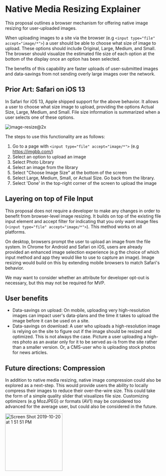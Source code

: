 # Native Media Resizing Explainer

This proposal outlines a browser mechanism for offering native image resizing for user-uploaded images.

When uploading images to a site via the browser (e.g `<input type="file" accept="image/*">`) a user should be able to choose what size 
of image to upload. These options should include Original, Large, Medium, and Small. The browser should visualize the estimated file size of each option at the bottom of the display once an option has been selected.

The benefits of this capability are faster uploads of user-submitted images and data-savings from not sending overly large images over the network.

## Prior Art: Safari on iOS 13

In Safari for iOS 13, Apple shipped support for the above behavior. It allows a user to choose what size image to upload, providing
the options Actual Size, Large, Medium, and Small. File size information is summarized when a user selects one of these options.

![image-resize@2x](https://user-images.githubusercontent.com/110953/67166001-0d3ae000-f37b-11e9-8bed-20c493eea2c4.jpg)

The steps to use this functionality are as follows:

1. Go to a page with `<input type="file" accept="image/*">` (e.g https://imgbb.com/)
2. Select an option to upload an image 
3. Select Photo Library
4. Select an image from the library
5. Select "Choose Image Size" at the bottom of the screen
6. Select Large, Medium, Small, or Actual Size. Go back from the library.
7. Select 'Done' in the top-right corner of the screen to upload the image

## Layering on top of File Input

This proposal does not require a developer to make any changes in order to benefit from browser-level image resizing. It builds on
top of the existing file input element and accept filter for indicating that you only want image files (`<input type="file" accept="image/*">`). This method works on all platforms. 

On desktop, browsers prompt the user to upload an image from the file system. In Chrome for Android and Safari on iOS, users are already provided an enhanced image selection experience (e.g the choice of which input method and app they would like to use to capture an image). Image resizing would build on this by extending mobile browsers to match Safari's behavior.

We may want to consider whether an attribute for developer opt-out is necessary, but this may not be required for MVP.

## User benefits

* Data-savings on upload: On mobile, uploading very high-resolution images can impact user's data-plans and the time it takes to upload the image before it can be used on a site. 
* Data-savings on download: A user who uploads a high-resolution image is relying on the site to figure out if the image should be resized and optimized. This is not always the case. Picture a user uploading a high-res photo as an avatar only for it to be served as-is from the site rather than a smaller version. Or, a CMS-user who is uploading stock photos for news articles.

## Future directions: Compression

In addition to native media resizing, native image compression could also be explored as a next-step. This would provide users the ability to locally compress their images to reduce their over-the-wire size. This could take the form of a simple quality slider that visualizes file size. Customizing optimizers (e.g MozJPEG) or formats (AV1) may be considered too advanced for the average user, but could also be considered in the future.

<img width="185" alt="Screen Shot 2019-10-20 at 1 51 51 PM" src="https://user-images.githubusercontent.com/110953/67166037-7cb0cf80-f37b-11e9-850c-5483be380d88.png">

